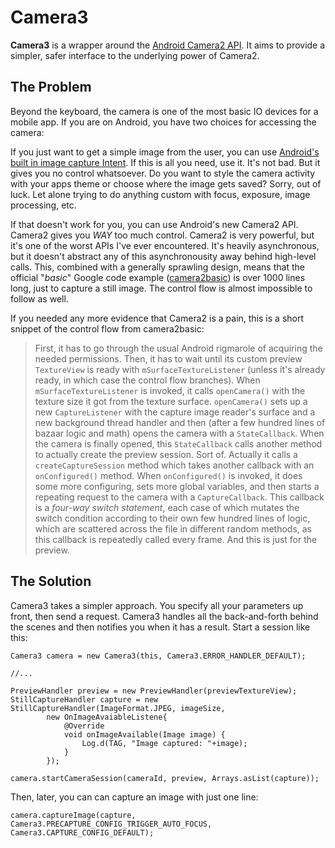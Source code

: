 # Camera3

**Camera3** is a wrapper around the [Android Camera2 API](https://developer.android.com/reference/android/hardware/camera2/package-summary.html). It aims to provide a simpler, safer interface to the underlying power of Camera2.

## The Problem
Beyond the keyboard, the camera is one of the most basic IO devices for a mobile app. If you are on Android, you have two choices for accessing the camera:

 If you just want to get a simple image from the user, you can use [Android's built in image capture Intent](https://developer.android.com/training/camera/photobasics.html). If this is all you need, use it. It's not bad. But it gives you no control whatsoever. Do you want to style the camera activity with your apps theme or choose where the image gets saved? Sorry, out of luck. Let alone trying to do anything custom with focus, exposure, image processing, etc.

If that doesn't work for you, you can use Android's new Camera2 API. Camera2 gives you *WAY* too much control. Camera2 is very powerful, but it's one of the worst APIs  I've ever encountered. It's heavily asynchronous, but it doesn't abstract any of this asynchronousity away behind high-level calls. This, combined with a generally sprawling design, means that the official "*basic*" Google code example ([camera2basic](https://github.com/googlesamples/android-Camera2Basic/blob/master/Application/src/main/java/com/example/android/camera2basic/Camera2BasicFragment.java)) is over 1000 lines long, just to capture a still image. The control flow is almost impossible to follow as well.

If you needed any more evidence that Camera2 is a pain, this is a short snippet of the control flow from camera2basic:
> First, it has to go through the usual Android rigmarole of acquiring the needed permissions. Then, it has to wait until its custom preview `TextureView` is ready with `mSurfaceTextureListener` (unless it's already ready, in which case the control flow branches). When `mSurfaceTextureListener` is invoked, it calls `openCamera()` with the texture size it got from the texture surface. `openCamera()` sets up a new `CaptureListener` with the capture image reader's surface and a new background thread handler and then (after a few hundred lines of bazaar logic and math) opens the camera with a `StateCallback`. When the camera is finally opened, this `StateCallback` calls another method to actually create the preview session. Sort of. Actually it calls a `createCaptureSession` method which takes another callback with an `onConfigured()` method. When `onConfigured()` is invoked, it does some more configuring, sets more global variables, and then starts a repeating request to the camera with a `CaptureCallback`. This callback is a *four-way switch statement*, each case of which mutates the switch condition according to their own few hundred lines of logic, which are scattered across the file in different random methods, as this callback is repeatedly called every frame. And this is just for the preview.

## The Solution

Camera3 takes a simpler approach. You specify all your parameters up front, then send a request. Camera3 handles all the back-and-forth behind the scenes and then notifies you when it has a result. Start a session like this:

```
Camera3 camera = new Camera3(this, Camera3.ERROR_HANDLER_DEFAULT);

//...

PreviewHandler preview = new PreviewHandler(previewTextureView);
StillCaptureHandler capture = new StillCaptureHandler(ImageFormat.JPEG, imageSize,
        new OnImageAvaiableListene{
            @Override
            void onImageAvailable(Image image) {
                Log.d(TAG, "Image captured: "+image);
            }
        });
        
camera.startCameraSession(cameraId, preview, Arrays.asList(capture));
```

Then, later, you can can capture an image with just one line:

```
camera.captureImage(capture, Camera3.PRECAPTURE_CONFIG_TRIGGER_AUTO_FOCUS, Camera3.CAPTURE_CONFIG_DEFAULT);
```
